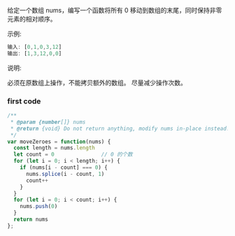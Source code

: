 给定一个数组 nums，编写一个函数将所有 0 移动到数组的末尾，同时保持非零元素的相对顺序。

示例:

```js
输入: [0,1,0,3,12]
输出: [1,3,12,0,0]
```

说明:

必须在原数组上操作，不能拷贝额外的数组。
尽量减少操作次数。

### first code

```js
/**
 * @param {number[]} nums
 * @return {void} Do not return anything, modify nums in-place instead.
 */
var moveZeroes = function(nums) {
  const length = nums.length
  let count = 0               // 0 的个数
  for (let i = 0; i < length; i++) {
    if (nums[i - count] === 0) {
      nums.splice(i - count, 1)
      count++
    }
  }
  for (let i = 0; i < count; i++) {
    nums.push(0)
  }
  return nums
};
```

